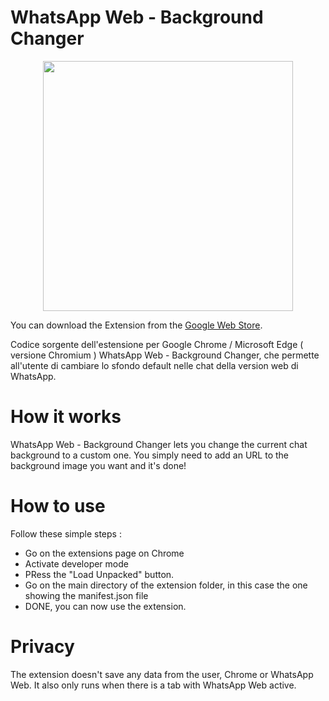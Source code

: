 # WhatsApp Web - Background Changer

<p align="center">
  <img height="400" src="https://i.imgur.com/Cev7tzX.png" />
</p>

You can download the Extension from the [Google Web Store](https://chrome.google.com/webstore/detail/whatsapp-web-background-c/inhinhfkmafbnibcooclidbjhagfoaoj?hl=it).

Codice sorgente dell'estensione per Google Chrome / Microsoft Edge ( versione Chromium ) WhatsApp Web - Background Changer, che permette all'utente di cambiare lo sfondo default nelle chat della version web di WhatsApp.

# How it works
WhatsApp Web - Background Changer lets you change the current chat background to a custom one.
You simply need to add an URL to the background image you want and it's done!

# How to use
Follow these simple steps : 
- Go on the extensions page on Chrome
- Activate developer mode
- PRess the "Load Unpacked" button.
- Go on the main directory of the extension folder, in this case the one showing the manifest.json file
- DONE, you can now use the extension.

# Privacy
The extension doesn't save any data from the user, Chrome or WhatsApp Web.
It also only runs when there is a tab with WhatsApp Web active.
